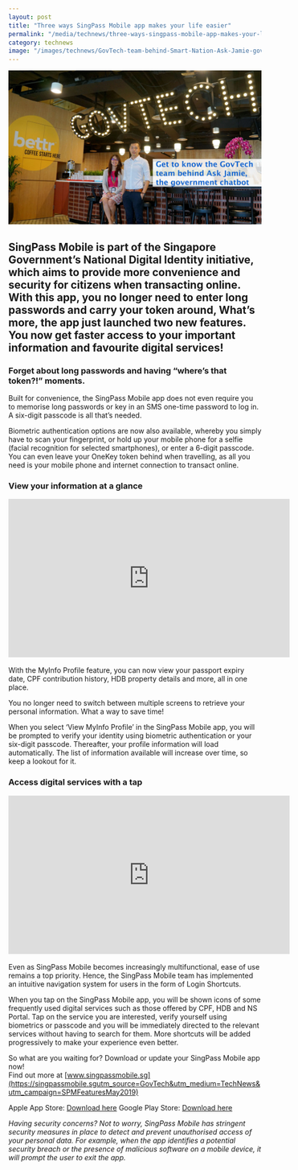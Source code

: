 ```yaml
---
layout: post
title: "Three ways SingPass Mobile app makes your life easier"
permalink: "/media/technews/three-ways-singpass-mobile-app-makes-your-life-easier"
category: technews
image: "/images/technews/GovTech-team-behind-Smart-Nation-Ask-Jamie-government-chatbot.JPG"
---
```


![GovTech team behind Ask Jamie the government chatbot](/images/technews/GovTech-team-behind-Smart-Nation-Ask-Jamie-government-chatbot.JPG)

SingPass Mobile is part of the Singapore Government’s National Digital Identity initiative, which aims to provide more convenience and security for citizens when transacting online. With this app, you no longer need to enter long passwords and carry your token around, What’s more, the app just launched two new features. You now get faster access to your important information and favourite digital services!
---
### **Forget about long passwords and having “where’s that token?!” moments.**

Built for convenience, the SingPass Mobile app does not even require you to memorise long passwords or key in an SMS one-time password to log in. A six-digit passcode is all that’s needed. 

Biometric authentication options are now also available, whereby you simply have to scan your fingerprint, or hold up your mobile phone for a selfie (facial recognition for selected smartphones), or enter a 6-digit passcode. You can even leave your OneKey token behind when travelling, as all you need is your mobile phone and internet connection to transact online.


### **View your information at a glance**

<div class="bp-youtube">
  <iframe width="560" height="315" src="https://www.youtube.com/embed/G9pPW7CvZ1w" frameborder="0" allow="autoplay; encrypted-media" allowfullscreen></iframe>
</div>

With the MyInfo Profile feature, you can now view your passport expiry date, CPF contribution history, HDB property details and more, all in one place. 

You no longer need to switch between multiple screens to retrieve your personal information. What a way to save time!

When you select ‘View MyInfo Profile’ in the SingPass Mobile app, you will be prompted to verify your identity using biometric authentication or your six-digit passcode. Thereafter, your profile information will load automatically. The list of information available will increase over time, so keep a lookout for it.


### **Access digital services with a tap**

<div class="bp-youtube">
  <iframe width="560" height="315" src="https://www.youtube.com/embed/xykucFp8dto" frameborder="0" allow="autoplay; encrypted-media" allowfullscreen></iframe>
</div>

Even as SingPass Mobile becomes increasingly multifunctional, ease of use remains a top priority. Hence, the SingPass Mobile team has implemented an intuitive navigation system for users in the form of Login Shortcuts.

When you tap on the SingPass Mobile app, you will be shown icons of some frequently used digital services such as those offered by CPF, HDB and NS Portal. Tap on the service you are interested, verify yourself using biometrics or passcode and you will be immediately directed to the relevant services without having to search for them. More shortcuts will be added progressively to make your experience even better.

So what are you waiting for? Download or update your SingPass Mobile app now!<br>
Find out more at [www.singpassmobile.sg](https://singpassmobile.sgutm_source=GovTech&utm_medium=TechNews&utm_campaign=SPMFeaturesMay2019)

Apple App Store: [Download here](https://itunes.apple.com/us/app/singpass-mobile/id1340660807)
Google Play Store: [Download here](https://play.google.com/store/apps/details?id=sg.ndi.sp&hl=en-GB)

*Having security concerns? Not to worry, SingPass Mobile has stringent security measures in place to detect and prevent unauthorised access of your personal data. For example, when the app identifies a potential security breach or the presence of malicious software on a mobile device, it will prompt the user to exit the app.*
